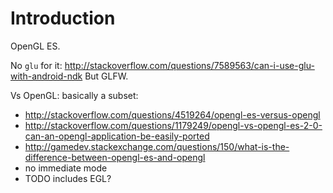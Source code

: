 # Introduction

OpenGL ES.

No `glu` for it: <http://stackoverflow.com/questions/7589563/can-i-use-glu-with-android-ndk> But GLFW.

Vs OpenGL: basically a subset:

- <http://stackoverflow.com/questions/4519264/opengl-es-versus-opengl>
- <http://stackoverflow.com/questions/1179249/opengl-vs-opengl-es-2-0-can-an-opengl-application-be-easily-ported>
- <http://gamedev.stackexchange.com/questions/150/what-is-the-difference-between-opengl-es-and-opengl>
- no immediate mode
- TODO includes EGL?
